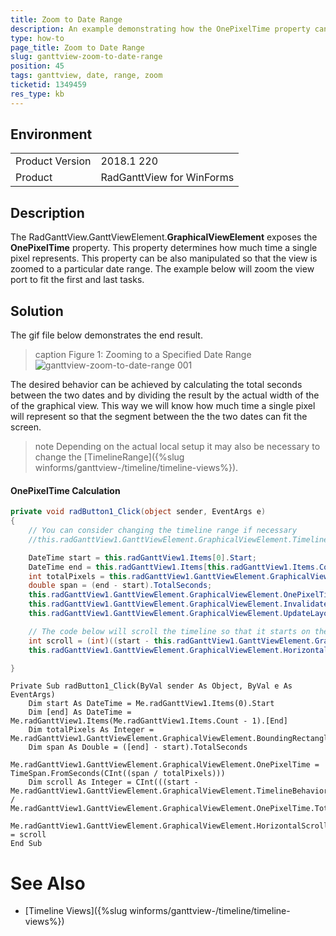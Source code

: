 ```yaml
---
title: Zoom to Date Range
description: An example demonstrating how the OnePixelTime property can be calculated so that a particular date range is displayed in the view 
type: how-to
page_title: Zoom to Date Range
slug: ganttview-zoom-to-date-range
position: 45
tags: ganttview, date, range, zoom
ticketid: 1349459
res_type: kb
---
```



## Environment
<table>
	<tr>
		<td>Product Version</td>
		<td>2018.1 220</td>
	</tr>
	<tr>
		<td>Product</td>
		<td>RadGanttView for WinForms</td>
	</tr>
</table>


## Description

The RadGanttView.GanttViewElement.**GraphicalViewElement** exposes the **OnePixelTime** property. This property determines how much time a single pixel represents. This property can be also manipulated so that the view is zoomed to a particular date range. The example below will zoom the view port to fit the first and last tasks.

## Solution

The gif file below demonstrates the end result.

>caption Figure 1: Zooming to a Specified Date Range
![ganttview-zoom-to-date-range 001](images/ganttview-zoom-to-date-range001.gif)

The desired behavior can be achieved by calculating the total seconds between the two dates and by dividing the result by the actual width of the of the graphical view. This way we will know how much time a single pixel will represent so that the segment between the the two dates can fit the screen.

>note Depending on the actual local setup it may also be necessary to change the [TimelineRange]({%slug winforms/ganttview-/timeline/timeline-views%}).  

#### OnePixelTime Calculation

````C#
private void radButton1_Click(object sender, EventArgs e)
{
    // You can consider changing the timeline range if necessary
    //this.radGanttView1.GanttViewElement.GraphicalViewElement.TimelineRange = TimeRange.YearQuarters;

    DateTime start = this.radGanttView1.Items[0].Start;
    DateTime end = this.radGanttView1.Items[this.radGanttView1.Items.Count - 1].End;
    int totalPixels = this.radGanttView1.GanttViewElement.GraphicalViewElement.BoundingRectangle.Width;
    double span = (end - start).TotalSeconds;
    this.radGanttView1.GanttViewElement.GraphicalViewElement.OnePixelTime = TimeSpan.FromSeconds((int)(span / totalPixels));
    this.radGanttView1.GanttViewElement.GraphicalViewElement.InvalidateMeasure(true);
    this.radGanttView1.GanttViewElement.GraphicalViewElement.UpdateLayout();

    // The code below will scroll the timeline so that it starts on the selected start date.
    int scroll = (int)((start - this.radGanttView1.GanttViewElement.GraphicalViewElement.TimelineBehavior.AdjustedTimelineStart).TotalSeconds / this.radGanttView1.GanttViewElement.GraphicalViewElement.OnePixelTime.TotalSeconds);
    this.radGanttView1.GanttViewElement.GraphicalViewElement.HorizontalScrollBarElement.Value = scroll;

}

````
````VB.NET
Private Sub radButton1_Click(ByVal sender As Object, ByVal e As EventArgs)
    Dim start As DateTime = Me.radGanttView1.Items(0).Start
    Dim [end] As DateTime = Me.radGanttView1.Items(Me.radGanttView1.Items.Count - 1).[End]
    Dim totalPixels As Integer = Me.radGanttView1.GanttViewElement.GraphicalViewElement.BoundingRectangle.Width
    Dim span As Double = ([end] - start).TotalSeconds
    Me.radGanttView1.GanttViewElement.GraphicalViewElement.OnePixelTime = TimeSpan.FromSeconds(CInt((span / totalPixels)))
    Dim scroll As Integer = CInt(((start - Me.radGanttView1.GanttViewElement.GraphicalViewElement.TimelineBehavior.AdjustedTimelineStart).TotalSeconds / Me.radGanttView1.GanttViewElement.GraphicalViewElement.OnePixelTime.TotalSeconds))
    Me.radGanttView1.GanttViewElement.GraphicalViewElement.HorizontalScrollBarElement.Value = scroll
End Sub

````

# See Also

* [Timeline Views]({%slug winforms/ganttview-/timeline/timeline-views%})
